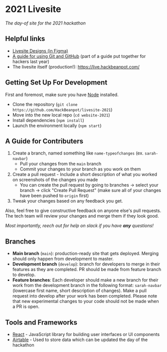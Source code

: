 # 2021 Livesite 
_The day-of site for the 2021 hackathon_

## Helpful links
- [Livesite Designs (in Figma)](https://www.figma.com/file/qgezzhkFHU4IJJhpdYaqtc/Live-Site?node-id=161%3A0) 
- [A guide for using Git and GitHub](https://docs.google.com/document/d/1gZXyTDybJIk65tp0VBRweOfAJOv6RqUqRQgNXdSeKTw/edit?usp=sharing) (part of a guide put together for hackers last year) 
- The livesite itself (production!): https://live.hackbeanpot.com/

## Getting Set Up For Development

First and foremost, make sure you have [Node](https://nodejs.org/) installed.

- Clone the repository (`git clone https://github.com/HackBeanpot/livesite-2021`)
- Move into the new local repo (`cd website-2021`)
- Install dependencies (`npm install`)
- Launch the environment locally (`npm start`)

## A Guide for Contributers
1. Create a branch, named something like `name-typeofchanges` (ex. `sarah-navbar`)
    - Pull your changes from the `main` branch 
    - Commit your changes to your branch as you work on them
2. Create a pull request - Include a short description of what you worked on screenshots of the changes you made
    - You can create the pull request by going to branches -> select your branch -> click "Create Pull Request" (make sure all of your changes have been pushed to `origin` first)
3. Tweak your changes based on any feedback you get.

Also, feel free to give constructive feedback on anyone else's pull requests. The tech team will review your changes and merge them if they look good.

*Most importantly, reech out for help on slack if you have **any** questions!*


## Branches 
- **Main branch** (`main`): production-ready site that gets deployed. Merging should only happen from development to master.
- **Development branch** (`develop`): branch for developers to merge in their features as they are completed. PR should be made from feature branch to develop.
- **Feature branches**: Each developer should make a new branch for their work from the development branch in the following format: `sarah-navbar` (lowercase first name, short description of changes). Make a pull request into develop after your work has been completed. Please note that new experimental changes to your code should not be made when a PR is open.

## Tools and Frameworks
- [React](https://reactjs.org/docs/hello-world.html) - JavaScript library for building user interfaces or UI components
- [Airtable](https://airtable.com/) - Used to store data which can be updated the day of the hackathon

